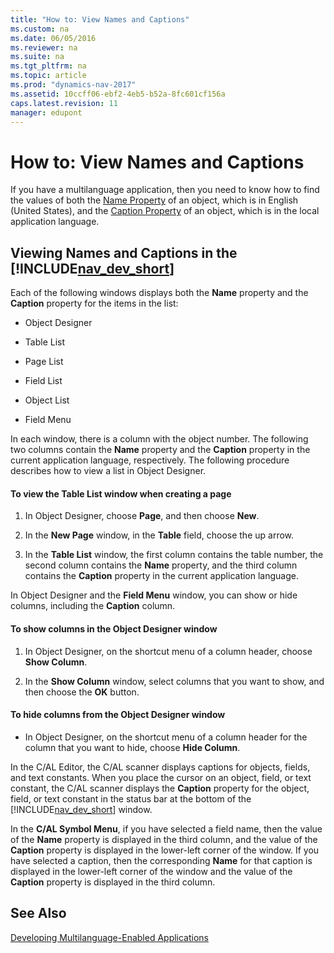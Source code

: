 ```yaml
---
title: "How to: View Names and Captions"
ms.custom: na
ms.date: 06/05/2016
ms.reviewer: na
ms.suite: na
ms.tgt_pltfrm: na
ms.topic: article
ms.prod: "dynamics-nav-2017"
ms.assetid: 10ccff06-ebf2-4eb5-b52a-8fc601cf156a
caps.latest.revision: 11
manager: edupont
---
```

# How to: View Names and Captions
If you have a multilanguage application, then you need to know how to find the values of both the [Name Property](Name-Property.md) of an object, which is in English \(United States\), and the [Caption Property](Caption-Property.md) of an object, which is in the local application language.  

## Viewing Names and Captions in the [!INCLUDE[nav_dev_short](includes/nav_dev_short_md.md)]  
 Each of the following windows displays both the **Name** property and the **Caption** property for the items in the list:  

-   Object Designer  

-   Table List  

-   Page List  

-   Field List  

-   Object List  

-   Field Menu  

 In each window, there is a column with the object number. The following two columns contain the **Name** property and the **Caption** property in the current application language, respectively. The following procedure describes how to view a list in Object Designer.  

#### To view the Table List window when creating a page  

1.  In Object Designer, choose **Page**, and then choose **New**.  

2.  In the **New Page** window, in the **Table** field, choose the up arrow.  

3.  In the **Table List** window, the first column contains the table number, the second column contains the **Name** property, and the third column contains the **Caption** property in the current application language.  

 In Object Designer and the **Field Menu** window, you can show or hide columns, including the **Caption** column.  

#### To show columns in the Object Designer window  

1.  In Object Designer, on the shortcut menu of a column header, choose **Show Column**.  

2.  In the **Show Column** window, select columns that you want to show, and then choose the **OK** button.  

#### To hide columns from the Object Designer window  

-   In Object Designer, on the shortcut menu of a column header for the column that you want to hide, choose **Hide Column**.  

 In the C/AL Editor, the C/AL scanner displays captions for objects, fields, and text constants. When you place the cursor on an object, field, or text constant, the C/AL scanner displays the **Caption** property for the object, field, or text constant in the status bar at the bottom of the [!INCLUDE[nav_dev_short](includes/nav_dev_short_md.md)] window.  

 In the **C/AL Symbol Menu**, if you have selected a field name, then the value of the **Name** property is displayed in the third column, and the value of the **Caption** property is displayed in the lower-left corner of the window. If you have selected a caption, then the corresponding **Name** for that caption is displayed in the lower-left corner of the window and the value of the **Caption** property is displayed in the third column.  

## See Also  
 [Developing Multilanguage-Enabled Applications](Developing-Multilanguage-Enabled-Applications.md)
